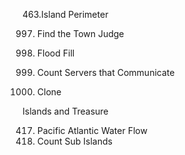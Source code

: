 463.Island Perimeter

997. Find the Town Judge

733. Flood Fill

1267. Count Servers that Communicate

133. Clone 

Islands and Treasure

417. Pacific Atlantic Water Flow
1905. Count Sub Islands